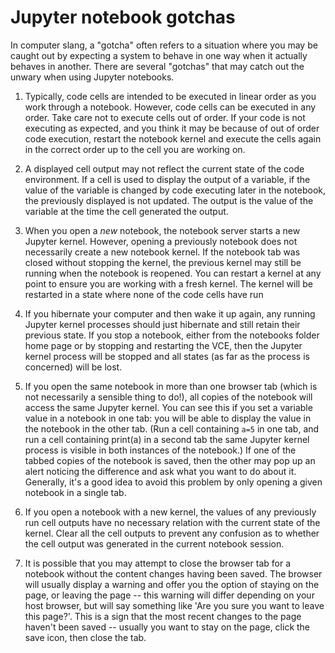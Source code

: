 # Jupyter notebook gotchas

In computer slang, a "gotcha" often refers to a situation where you may be caught out by expecting a system to behave in one way when it actually behaves in another. There are several "gotchas" that may catch out the unwary when using Jupyter notebooks.

1. Typically, code cells are intended to be executed in linear order as you work through a notebook. However, code cells can be executed in any order. Take care not to execute cells out of order. If your code is not executing as expected, and you think it may be because of out of order code execution, restart the notebook kernel and execute the cells again in the correct order up to the cell you are working on.

2. A displayed cell output may not reflect the current state of the code environment. If a cell is used to display the output of a variable, if the value of the variable is changed by code executing later in the notebook, the previously displayed is not updated. The output is the value of the variable at the time the cell generated the output.

3. When you open a *new* notebook, the notebook server starts a new Jupyter kernel. However, opening a previously notebook does not necessarily create a new notebook kernel. If the notebook tab was closed without stopping the kernel, the previous kernel may still be running when the notebook is reopened. You can restart a kernel at any point to ensure you are working with a fresh kernel. The kernel will be restarted in a state where none of the code cells have run

4. If you hibernate your computer and then wake it up again, any running Jupyter kernel processes should just hibernate and still retain their previous state. If you stop a notebook, either from the notebooks folder home page or by stopping and restarting the VCE, then the Jupyter kernel process will be stopped and all states (as far as the process is concerned) will be lost.

5. If you open the same notebook in more than one browser tab (which is not necessarily a sensible thing to do!), all copies of the notebook will access the same Jupyter kernel. You can see this if you set a variable value in a notebook in one tab: you will be able to display the value in the notebook in the other tab. (Run a cell containing `a=5` in one tab, and run a cell containing print(a) in a second tab the same Jupyter kernel process is visible in both instances of the notebook.) If one of the tabbed copies of the notebook is saved, then the other may pop up an alert noticing the difference and ask what you want to do about it. Generally, it's a good idea to avoid this problem by only opening a given notebook in a single tab.

6. If you open a notebook with a new kernel, the values of any previously run cell outputs have no necessary relation with the current state of the kernel. Clear all the cell outputs to prevent any confusion as to whether the cell output was generated in the current notebook session.

7. It is possible that you may attempt to close the browser tab for a  notebook without the content changes having been saved. The browser     will usually display a warning and offer you the option of staying on the page, or leaving the page -- this warning will differ depending on your host browser, but will say something like 'Are you sure you want to leave this page?'. This is a sign that the most recent changes to the page haven't been saved -- usually you want to stay on the page, click the save icon, then close the tab.
